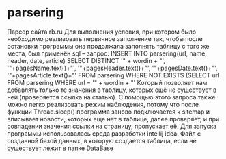 # parsering
Парсер сайта rb.ru
Для выполнения условия, при котором было необходимо реализовать первичное заполнение так, чтобы после остановки программы она продолжала заполнять таблицу с того же места, был применён sql – запрос:
INSERT INTO parsering(url, name, header, date, article) SELECT DISTINCT '" + wordin + "', '"+pagesName.text()+"', '"+pagesHeader.text()+"', '"+pagesDate.text()+"', '"+pagesArticle.text()+"' FROM parsering WHERE NOT EXISTS (SELECT url FROM parsering WHERE url  = '" + wordin + "'
 Который позволяет нам добавлять только те значения в таблицу, которых ещё не существует в ней (проверяется ссылка на статью). С помощью этого запроса также можно легко реализовать режим наблюдения, потому что после функции Thread.sleep() программа заново подключается к sitemap и вписывает новости, которых еще нет в таблице, далее проверяет, и при совпадении значения ссылки на страницу, пропускает её.
Для запуска программы использовалась среда разработки intellij idea.
Файл с созданной базой данных, в которую создается таблица, если не существует лежит в папке DataBase
